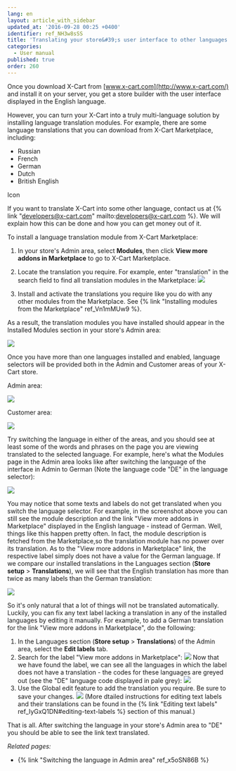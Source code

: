 ```yaml
---
lang: en
layout: article_with_sidebar
updated_at: '2016-09-28 00:25 +0400'
identifier: ref_NH3w8sSS
title: 'Translating your store&#39;s user interface to other languages'
categories:
  - User manual
published: true
order: 260
---
```


Once you download X-Cart from [www.x-cart.com](http://www.x-cart.com/) and install it on your server, you get a store builder with the user interface displayed in the English language. 

However, you can turn your X-Cart into a truly multi-language solution by installing language translation modules. For example, there are some language translations that you can download from X-Cart Marketplace, including:

*   Russian
*   French
*   German
*   Dutch
*   British English

Icon

If you want to translate X-Cart into some other language, contact us at {% link "developers@x-cart.com" mailto:developers@x-cart.com %}. We will explain how this can be done and how you can get money out of it.

To install a language translation module from X-Cart Marketplace:

1.  In your store's Admin area, select **Modules**, then click __View more addons in Marketplace__ to go to X-Cart Marketplace.
2.  Locate the translation you require. For example, enter "translation" in the search field to find all translation modules in the Marketplace:
    ![]({{site.baseurl}}/attachments/6389832/8716781.png?effects=drop-shadow)

3.  Install and activate the translations you require like you do with any other modules from the Marketplace. See {% link "Installing modules from the Marketplace" ref_Vn1mMUw9 %}.

As a result, the translation modules you have installed should appear in the Installed Modules section in your store's Admin area:

![]({{site.baseurl}}/attachments/6389832/8719384.png?effects=drop-shadow)

Once you have more than one languages installed and enabled, language selectors will be provided both in the Admin and Customer areas of your X-Cart store.

Admin area:

![]({{site.baseurl}}/attachments/6389832/8716779.png?effects=drop-shadow)

Customer area:

![]({{site.baseurl}}/attachments/6389832/8716780.png?effects=drop-shadow)

Try switching the language in either of the areas, and you should see at least some of the words and phrases on the page you are viewing translated to the selected language. For example, here's what the Modules page in the Admin area looks like after switching the language of the interface in Admin to German (Note the language code "DE" in the language selector):

![]({{site.baseurl}}/attachments/6389832/8719385.png?effects=drop-shadow)

You may notice that some texts and labels do not get translated when you switch the language selector. For example, in the screenshot above you can still see the module description and the link "View more addons in Marketplace" displayed in the English language - instead of German. Well, things like this happen pretty often. In fact, the module description is fetched from the Marketplace,so the translation module has no power over its translation. As to the "View more addons in Marketplace" link, the respective label simply does not have a value for the German language. If we compare our installed translations in the Languages section (**Store setup** > **Translations**), we will see that the English translation has more than twice as many labels than the German translation:

![]({{site.baseurl}}/attachments/6389832/8719455.png?effects=drop-shadow)

So it's only natural that a lot of things will not be translated automatically. Luckily, you can fix any text label lacking a translation in any of the installed languages by editing it manually. For example, to add a German translation for the link "View more addons in Marketplace", do the following:

1.  In the Languages section (**Store setup** > **Translations**) of the Admin area, select the **Edit labels** tab.
2.  Search for the label "View more addons in Marketplace":
    ![]({{site.baseurl}}/attachments/6389832/8719456.png?effects=drop-shadow)
    Now that we have found the label, we can see all the languages in which the label does not have a translation - the codes for these languages are greyed out (see the "DE" language code displayed in pale grey):
    ![]({{site.baseurl}}/attachments/6389832/8719457.png?effects=drop-shadow)
3.  Use the Global edit feature to add the translation you require. Be sure to save your changes.
    ![]({{site.baseurl}}/attachments/6389832/8719458.png?effects=drop-shadow)
    (More dtailed instructions for editing text labels and their translations can be found in the {% link "Editing text labels" ref_IyGxQ1DN#editing-text-labels %} section of this manual.)

That is all. After switching the language in your store's Admin area to "DE" you should be able to see the link text translated.

_Related pages:_

*   {% link "Switching the language in Admin area" ref_x5oSN86B %}
